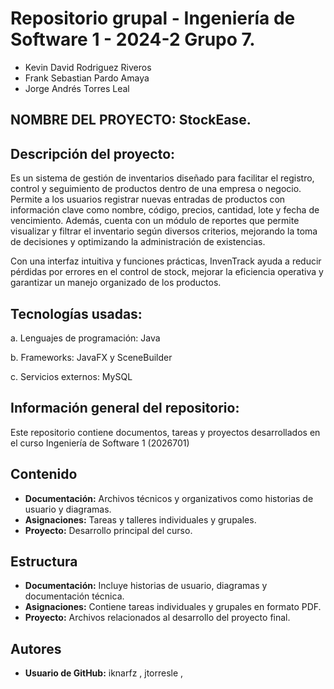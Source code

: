 # Repositorio grupal - Ingeniería de Software 1 - 2024-2 Grupo 7.
- Kevin David Rodriguez Riveros
- Frank Sebastian Pardo Amaya
- Jorge Andrés Torres Leal

## NOMBRE DEL PROYECTO: StockEase.

## Descripción del proyecto: 
Es un sistema de gestión de inventarios diseñado para facilitar el registro, control y seguimiento de productos dentro de una empresa o negocio. Permite a los usuarios registrar nuevas entradas de productos con información clave como nombre, código, precios, cantidad, lote y fecha de vencimiento. Además, cuenta con un módulo de reportes que permite visualizar y filtrar el inventario según diversos criterios, mejorando la toma de decisiones y optimizando la administración de existencias.

Con una interfaz intuitiva y funciones prácticas, InvenTrack ayuda a reducir pérdidas por errores en el control de stock, mejorar la eficiencia operativa y garantizar un manejo organizado de los productos.

## Tecnologías usadas: 

a. Lenguajes de programación: Java

b. Frameworks: JavaFX y SceneBuilder

c. Servicios externos: MySQL

## Información general del repositorio:
Este repositorio contiene documentos, tareas y proyectos desarrollados en el curso Ingeniería de Software 1 (2026701) 
## Contenido  
- **Documentación:** Archivos técnicos y organizativos como historias de usuario y diagramas.  
- **Asignaciones:** Tareas y talleres individuales y grupales.  
- **Proyecto:** Desarrollo principal del curso.  

## Estructura  
- **Documentación:** Incluye historias de usuario, diagramas y documentación técnica.  
- **Asignaciones:** Contiene tareas individuales y grupales en formato PDF.  
- **Proyecto:** Archivos relacionados al desarrollo del proyecto final.  

## Autores  
- **Usuario de GitHub:** iknarfz  , jtorresle , 
